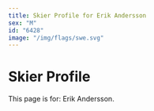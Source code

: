 ```yaml
---
title: Skier Profile for Erik Andersson
sex: "M"
id: "6428"
image: "/img/flags/swe.svg" 
---
```


# Skier Profile

This page is for: Erik Andersson.
    
